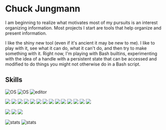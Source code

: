 # Chuck Jungmann

I am beginning to realize what motivates most of my pursuits is
an interest organizing information.  Most projects I start are
tools that help organize and present information.

I like the shiny new tool (even if it's ancient it may be new
to me).  I like to play with it, see what it can do, what it
can't do, and then try to make something with it.  Right now,
I'm playing with Bash builtins, experimenting with the idea of a
handle with a persistent state that can be accessed and modified
to do things you might not otherwise do in a Bash script.


## Skills

![OS](https://img.shields.io/badge/OS-Linux-informational?style=flat-square&logo=linux&logoColor=white)
![OS](https://img.shields.io/badge/OS-BSD-informational?style=flat-square&logo=bsd&logoColor=white)
![editor](https://img.shields.io/badge/Editor-emacs-blue?style=flat-square&logo=gnu%20emacs&logoColor=white)

![](https://img.shields.io/badge/Code-C-informational?style=flat&logo=c&logoColor=white&color=2bbc8a)
![](https://img.shields.io/badge/Code-C++-informational?style=flat&logo=c%2b%2b&logoColor=white&color=2bbc8a)
![](https://img.shields.io/badge/Code-Python-informational?style=flat&logo=python&logoColor=white&color=2bbc8a)
![](https://img.shields.io/badge/Code-JavaScript-informational?style=flat&logo=javascript&logoColor=white&color=2bbc8a)
![](https://img.shields.io/badge/Code-Bash-informational?style=flat&logo=gnu-bash&logoColor=white&color=2bbc8a)
![](https://img.shields.io/badge/Code-Make-informational?logo=make&style=flat&logoColor=white&color=2bbc8a)
![](https://img.shields.io/badge/Code-XML-informational?style=flat&logoColor=white&color=2bbc8a)
![](https://img.shields.io/badge/Code-XSLT-informational?style=flat&logoColor=white&color=2bbc8a)
![](https://img.shields.io/badge/Code-PHP-informational?style=flat&logo=php&logoColor=white&color=2bbc8a)
![](https://img.shields.io/badge/Code-MySQL-informational?style=flat&logo=mysql&logoColor=white&color=2bbc8a)
![](https://img.shields.io/badge/Code-HTML5-informational?logo=html5&style=flat&logoColor=white&color=2bbc8a)
![](https://img.shields.io/badge/Code-CSS3-informational?logo=css3&style=flat&logoColor=white&color=2bbc8a)
![](https://img.shields.io/badge/Code-Troff-informational?logo=groff&style=flat&logoColor=white&color=2bbc8a)
![](https://img.shields.io/static/v1?label=Code&message=Berkeley%20DB&style=flat&logoColor=white&color=2bbc8a)

![](https://img.shields.io/badge/Tool-valgrind-informational?style=flat&logoColor=white&color=2bbc8a)
![](https://img.shields.io/badge/Tool-GDB-informational?style=flat&logo=gdb&logoColor=white&color=2bbc8a)
![](https://img.shields.io/badge/Tool-Shell-informational?style=flat&&logo=shell&logoColor=white&color=2bbc8a)

![stats](https://github-readme-stats.vercel.app/api?username=cjungmann&show_icons=true&include_all_commits=true&layout=compact)
![stats](https://github-readme-stats.vercel.app/api/top-langs/?username=cjungmann&layout=compact)
